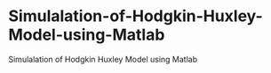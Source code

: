 # Simulalation-of-Hodgkin-Huxley-Model-using-Matlab
Simulalation of Hodgkin Huxley Model using Matlab
